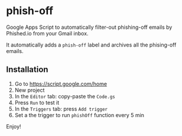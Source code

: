 # phish-off
Google Apps Script to automatically filter-out phishing-off emails by Phished.io from your Gmail inbox.

It automatically adds a `phish-off` label and archives all the phising-off emails.

## Installation
1. Go to https://script.google.com/home
2. New project
3. In the `Editor` tab: copy-paste the `Code.gs`
4. Press `Run` to test it
5. In the `Triggers` tab: press `Add trigger`
6. Set a the trigger to run `phishOff` function every 5 min

Enjoy!
